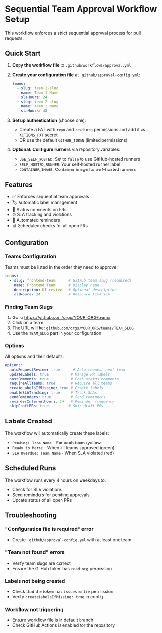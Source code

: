 # Sequential Team Approval Workflow Setup

This workflow enforces a strict sequential approval process for pull requests.

## Quick Start

1. **Copy the workflow file** to `.github/workflows/approval.yml`

2. **Create your configuration file** at `.github/approval-config.yml`:
   ```yaml
   teams:
     - slug: team-1-slug
       name: Team 1 Name
       slaHours: 24
     - slug: team-2-slug
       name: Team 2 Name
       slaHours: 48
   ```

3. **Set up authentication** (choose one):
   - Create a PAT with `repo` and `read:org` permissions and add it as `ACTIONS_PAT` secret
   - OR use the default `GITHUB_TOKEN` (limited permissions)

4. **Optional: Configure runners** via repository variables:
   - `USE_SELF_HOSTED`: Set to `false` to use GitHub-hosted runners
   - `SELF_HOSTED_RUNNER`: Your self-hosted runner label
   - `CONTAINER_IMAGE`: Container image for self-hosted runners

## Features

- ✅ Enforces sequential team approvals
- 🏷️ Automatic label management
- 💬 Status comments on PRs
- ⏰ SLA tracking and violations
- 🔔 Automated reminders
- 📊 Scheduled checks for all open PRs

## Configuration

### Teams Configuration

Teams must be listed in the order they need to approve:

```yaml
teams:
  - slug: frontend-team      # GitHub team slug (required)
    name: Frontend Team      # Display name
    description: UI review   # Optional description
    slaHours: 24             # Response time SLA
```

### Finding Team Slugs

1. Go to https://github.com/orgs/YOUR_ORG/teams
2. Click on a team
3. The URL will be: `github.com/orgs/YOUR_ORG/teams/TEAM_SLUG`
4. Use the `TEAM_SLUG` part in your configuration

### Options

All options and their defaults:

```yaml
options:
  autoRequestReview: true      # Auto-request next team
  updateLabels: true          # Manage PR labels
  postComments: true          # Post status comments
  requireAllTeams: true       # Require all teams
  createLabelsIfMissing: true # Create labels
  enableSLATracking: true     # Track SLAs
  sendReminders: true         # Send reminders
  reminderIntervalHours: 24   # Reminder frequency
  skipDraftPRs: true         # Skip draft PRs
```

## Labels Created

The workflow will automatically create these labels:
- `Pending: Team Name` - For each team (yellow)
- `Ready to Merge` - When all teams approved (green)
- `SLA Overdue: Team Name` - When SLA violated (red)

## Scheduled Runs

The workflow runs every 4 hours on weekdays to:
- Check for SLA violations
- Send reminders for pending approvals
- Update status of all open PRs

## Troubleshooting

### "Configuration file is required" error
- Create `.github/approval-config.yml` with at least one team

### "Team not found" errors
- Verify team slugs are correct
- Ensure the GitHub token has `read:org` permission

### Labels not being created
- Check that the token has `issues:write` permission
- Verify `createLabelsIfMissing: true` in config

### Workflow not triggering
- Ensure workflow file is in default branch
- Check GitHub Actions is enabled for the repository
